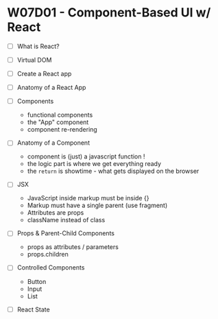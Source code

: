 # W07D01 - Component-Based UI w/ React
- [ ] What is React?
- [ ] Virtual DOM
- [ ] Create a React app
- [ ] Anatomy of a React App
- [ ] Components
  - functional components
  - the "App" component
  - component re-rendering

- [ ] Anatomy of a Component
  - component is (just) a javascript function !
  - the logic part is where we get everything ready
  - the `return` is showtime - what gets displayed on the browser

- [ ] JSX
  - JavaScript inside markup must be inside {}
  - Markup must have a single parent (use fragment)
  - Attributes are props
  - className instead of class

- [ ] Props & Parent-Child Components
  - props as attributes / parameters
  - props.children

- [ ] Controlled Components
  - Button
  - Input
  - List

- [ ] React State
